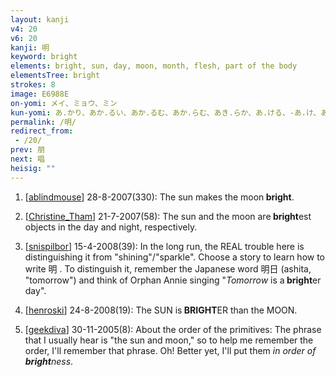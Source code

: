 ```yaml
---
layout: kanji
v4: 20
v6: 20
kanji: 明
keyword: bright
elements: bright, sun, day, moon, month, flesh, part of the body
elementsTree: bright
strokes: 8
image: E6988E
on-yomi: メイ、ミョウ、ミン
kun-yomi: あ.かり、あか.るい、あか.るむ、あか.らむ、あき.らか、あ.ける、-あ.け、あ.く、あ.くる、あ.かす
permalink: /明/
redirect_from:
 - /20/
prev: 朋
next: 唱
heisig: ""
---
```


1) [<a href="http://kanji.koohii.com/profile/ablindmouse">ablindmouse</a>] 28-8-2007(330): The sun makes the moon<strong> bright</strong>.

2) [<a href="http://kanji.koohii.com/profile/Christine_Tham">Christine_Tham</a>] 21-7-2007(58): The sun and the moon are<strong> bright</strong>est objects in the day and night, respectively.

3) [<a href="http://kanji.koohii.com/profile/snispilbor">snispilbor</a>] 15-4-2008(39): In the long run, the REAL trouble here is distinguishing it from &quot;shining&quot;/&quot;sparkle&quot;. Choose a story to learn how to write 明 . To distinguish it, remember the Japanese word 明日 (ashita, &quot;tomorrow&quot;) and think of Orphan Annie singing &quot;<em>Tomorrow</em> is a<strong> bright</strong>er day&quot;.

4) [<a href="http://kanji.koohii.com/profile/henroski">henroski</a>] 24-8-2008(19): The SUN is<strong> BRIGHT</strong>ER than the MOON.

5) [<a href="http://kanji.koohii.com/profile/geekdiva">geekdiva</a>] 30-11-2005(8): About the order of the primitives: The phrase that I usually hear is &quot;the sun and moon,&quot; so to help me remember the order, I&#039;ll remember that phrase. Oh! Better yet, I&#039;ll put them <em>in order of<strong> bright</strong>ness</em>.


